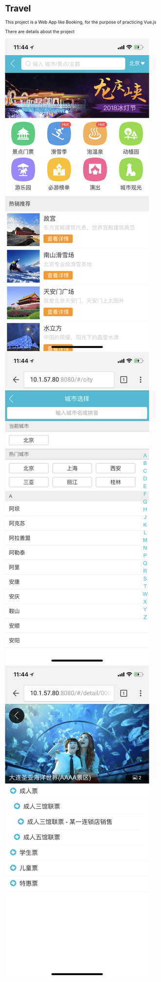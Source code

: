 # Travel

This project is a Web App like Booking, for the purpose of practicing Vue.js

There are details about the project

![HomePage](https://github.com/GXwar/Travel/raw/master/markdown/index.PNG)
![CitySelect](https://github.com/GXwar/Travel/raw/master/markdown/city.PNG)
![Detail](https://github.com/GXwar/Travel/raw/master/markdown/detail.PNG)